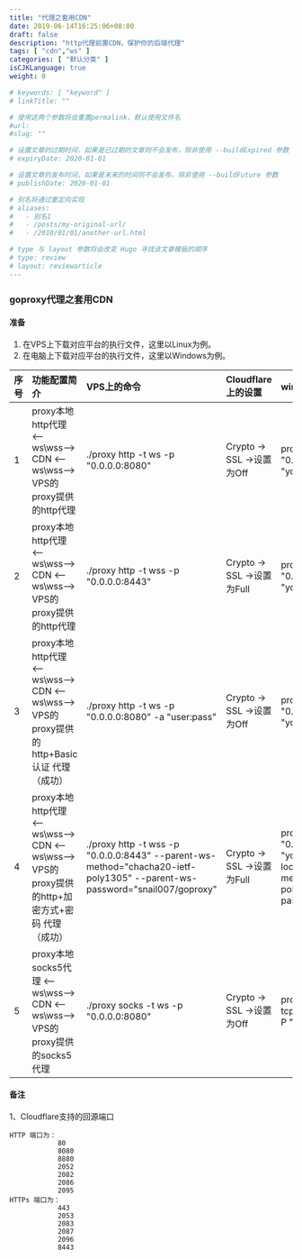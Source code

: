 ```yaml
---
title: "代理之套用CDN"
date: 2019-06-14T16:25:06+08:00
draft: false
description: "http代理前置CDN，保护你的后端代理"
tags: [ "cdn","ws" ]
categories: [ "默认分类" ]
isCJKLanguage: true
weight: 0

# keywords: [ "keyword" ]
# linkTitle: ""

# 使用这两个参数将会重置permalink，默认使用文件名
#url: 
#slug: ""

# 设置文章的过期时间，如果是已过期的文章则不会发布，除非使用 --buildExpired 参数
# expiryDate: 2020-01-01

# 设置文章的发布时间，如果是未来的时间则不会发布，除非使用 --buildFuture 参数
# publishDate: 2020-01-01

# 别名将通过重定向实现
# aliases:
#   - 别名1
#   - /posts/my-original-url/
#   - /2010/01/01/another-url.html

# type 与 layout 参数将会改变 Hugo 寻找该文章模板的顺序
# type: review
# layout: reviewarticle
---
```


### goproxy代理之套用CDN

#### 准备	
1. 在VPS上下载对应平台的执行文件，这里以Linux为例。						
2. 在电脑上下载对应平台的执行文件，这里以Windows为例。						

序号 |	功能配置简介 | VPS上的命令 | Cloudflare上的设置 | windows计算机上的命令 | 计算机上的代理设置 | 相关参数介绍 |备注
:--- | :--- | :--- | :--- | :--- | :--- | :--- | :---					
1	 | proxy本地http代理 <--ws\wss--> CDN  <--ws\wss-->  VPS的proxy提供的http代理  | 	./proxy http -t ws -p "0.0.0.0:8080" | 	Crypto -> SSL ->设置为Off	 | proxy.exe http -t tcp -p "0.0.0.0:8090" -T ws -P "your.domain.com:8080"	 | "127.0.0.1:8090 http"	 |  | 	（成功）
2 | 	proxy本地http代理 <--ws\wss--> CDN  <--ws\wss--> VPS的proxy提供的http代理  |	./proxy http -t wss -p "0.0.0.0:8443"	 | Crypto -> SSL ->设置为Full | 	proxy.exe http -t tcp -p "0.0.0.0:8090" -T wss -P "your.domain.com:8443"	  | "127.0.0.1:8090 http"	 |  | 	（成功）
3 | 	proxy本地http代理 <--ws\wss--> CDN  <--ws\wss-->  VPS的proxy提供的http+Basic认证 代理 （成功） | 	./proxy http -t ws -p "0.0.0.0:8080" -a "user:pass" 	 | Crypto -> SSL ->设置为Off | 	proxy.exe http -t tcp -p "0.0.0.0:8090" -T ws -P "your.domain.com:8080"	 | "127.0.0.1:8090 http"	 |  | 	（成功）
4	 | proxy本地http代理 <--ws\wss--> CDN  <--ws\wss-->  VPS的proxy提供的http+加密方式+密码 代理 （成功） | 	./proxy http -t wss -p "0.0.0.0:8443" --parent-ws-method="chacha20-ietf-poly1305" --parent-ws-password="snail007/goproxy" | 	Crypto -> SSL ->设置为Full | 	proxy.exe http -t tcp -p "0.0.0.0:8090" -T wss -P "your.domain.com:8443" --local-ws-method="chacha20-ietf-poly1305" --local-ws-password="snail007/goproxy"	 | "127.0.0.1:8090 http"	 | "--local-ws-method:加密方式--parent-ws-password:设置密码"	 | （成功）
5 | 	proxy本地socks5代理 <--ws\wss--> CDN  <--ws\wss-->  VPS的proxy提供的socks5代理 | 	./proxy socks -t ws -p "0.0.0.0:8080" | 	Crypto -> SSL ->设置为Off | 	proxy.exe socks --always -t tcp -p "0.0.0.0:8090" -T ws -P "your.domain.com:8080" | 	"127.0.0.1:8090 socks5 [Remote DNS]"	 | 	成功

#### 备注
1、Cloudflare支持的回源端口  
```text
HTTP 端口为：
            80	 
            8080	 
            8880	 
            2052	 
            2082	 
            2086	 
            2095	
HTTPs 端口为：
            443
            2053
            2083
            2087
            2096
            8443	
```
